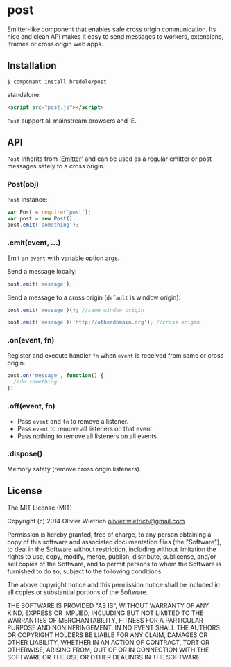 post
====

Emitter-like component that enables safe cross origin communication. Its nice and clean API makes it easy to send messages to workers, extensions, iframes or cross origin web apps.

## Installation

    $ component install bredele/post

standalone:

```html
<script src="post.js"></script>
```

`Post` support all mainstream browsers and IE.

## API

`Post` inherits from '[Emitter](http://github.com/component/emitter)' and can be used as a regular 
emitter or post messages safely to a cross origin.

### Post(obj)

  `Post` instance:

```js
var Post = require('post');
var post = new Post();
post.emit('something');
```

### .emit(event, ...)

   Emit an `event` with variable option args.

Send a message locally:

```js
post.emit('message');
```

Send a message to a cross origin (`default` is window origin):

```js
post.emit('message')(); //same window origin

post.emit('message')('http://otherdomain.org'); //cross origin
```

### .on(event, fn)

   Register and execute handler `fn` when `event` is received 
   from same or cross origin.

```js
post.on('message', function() {
  //do something
});
```

### .off(event, fn)

  * Pass `event` and `fn` to remove a listener.
  * Pass `event` to remove all listeners on that event.
  * Pass nothing to remove all listeners on all events.


### .dispose()

  Memory safety (remove cross origin listeners).


## License

The MIT License (MIT)

Copyright (c) 2014 Olivier Wietrich <olivier.wietrich@gmail.com>

Permission is hereby granted, free of charge, to any person obtaining a copy of this software and associated documentation files (the "Software"), to deal in the Software without restriction, including without limitation the rights to use, copy, modify, merge, publish, distribute, sublicense, and/or sell copies of the Software, and to permit persons to whom the Software is furnished to do so, subject to the following conditions:

The above copyright notice and this permission notice shall be included in all copies or substantial portions of the Software.

THE SOFTWARE IS PROVIDED "AS IS", WITHOUT WARRANTY OF ANY KIND, EXPRESS OR IMPLIED, INCLUDING BUT NOT LIMITED TO THE WARRANTIES OF MERCHANTABILITY, FITNESS FOR A PARTICULAR PURPOSE AND NONINFRINGEMENT. IN NO EVENT SHALL THE AUTHORS OR COPYRIGHT HOLDERS BE LIABLE FOR ANY CLAIM, DAMAGES OR OTHER LIABILITY, WHETHER IN AN ACTION OF CONTRACT, TORT OR OTHERWISE, ARISING FROM, OUT OF OR IN CONNECTION WITH THE SOFTWARE OR THE USE OR OTHER DEALINGS IN THE SOFTWARE.
